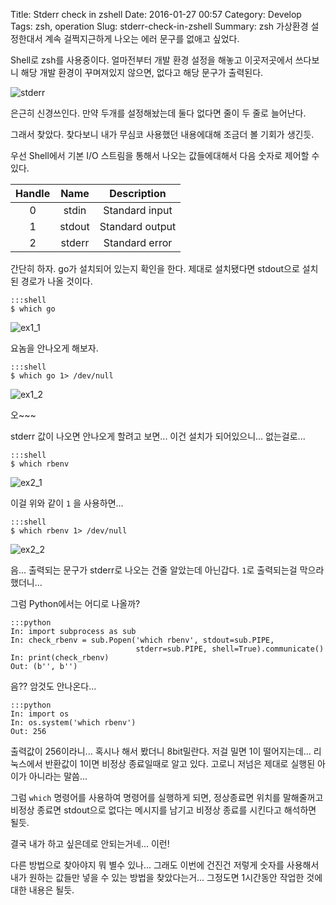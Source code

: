 Title: Stderr check in zshell
Date: 2016-01-27 00:57
Category: Develop
Tags: zsh, operation
Slug: stderr-check-in-zshell
Summary: zsh 가상환경 설정한대서 계속 걸쩍지근하게 나오는 에러 문구를 없애고
        싶었다.

Shell로 zsh를 사용중이다. 얼마전부터 개발 환경 설정을 해놓고 이곳저곳에서
쓰다보니 해당 개발 환경이 꾸며져있지 않으면, 없다고 해당 문구가 출력된다.

![stderr]({static}/img/2016-01-26_shell_error.png)

은근히 신경쓰인다. 만약 두개를 설정해놨는데 둘다 없다면 줄이 두 줄로 늘어난다.

그래서 찾았다. 찾다보니 내가 무심코 사용했던 내용에대해 조금더 볼 기회가 생긴듯.

우선 Shell에서 기본 I/O 스트림을 통해서 나오는 값들에대해서 다음 숫자로 제어할
수 있다.

| Handle | Name | Description |
| :----: | :--: | :---------: |
| 0 | stdin | Standard input |
| 1 | stdout | Standard output |
| 2 | stderr | Standard error |

간단히 하자.
go가 설치되어 있는지 확인을 한다. 제대로 설치됐다면 stdout으로 설치된 경로가 나올 것이다.

    :::shell
    $ which go

![ex1_1]({static}/img/2016-01-26_ex1_1.png)

요놈을 안나오게 해보자.

    :::shell
    $ which go 1> /dev/null

![ex1_2]({static}/img/2016-01-26_ex1_2.png)

오~~~

stderr 값이 나오면 안나오게 할려고 보면... 이건 설치가 되어있으니... 없는걸로...

    :::shell
    $ which rbenv

![ex2_1]({static}/img/2016-01-26_ex2_1.png)

이걸 위와 같이 `1` 을 사용하면...

    :::shell
    $ which rbenv 1> /dev/null

![ex2_2]({static}/img/2016-01-26_ex2_2.png)

음... 출력되는 문구가 stderr로 나오는 건줄 알았는데 아닌갑다. `1`로 출력되는걸 막으라했더니...

그럼 Python에서는 어디로 나올까?

    :::python
    In: import subprocess as sub
    In: check_rbenv = sub.Popen('which rbenv', stdout=sub.PIPE,
                                stderr=sub.PIPE, shell=True).communicate()
    In: print(check_rbenv)
    Out: (b'', b'')

음?? 암것도 안나온다...

    :::python
    In: import os
    In: os.system('which rbenv')
    Out: 256

출력값이 256이라니... 혹시나 해서 봤더니 8bit밀란다. 저걸 밀면 1이 떨어지는데...
리눅스에서 반환값이 1이면 비정상 종료일때로 알고 있다. 고로니 저넘은 제대로
실행된 아이가 아니라는 말씀...

그럼 `which` 명령어를 사용하여 명령어를 실행하게 되면, 정상종료면 위치를
말해줄꺼고 비정상 종료면 stdout으로 없다는 메시지를 남기고 비정상 종료를
시킨다고 해석하면 될듯.

결국 내가 하고 싶은데로 안되는거네... 이런!

다른 방법으로 찾아야지 뭐 별수 있나... 그래도 이번에 건진건 저렇게 숫자를
사용해서 내가 원하는 값들만 넣을 수 있는 방법을 찾았다는거... 그정도면 1시간동안
작업한 것에 대한 내용은 될듯.

